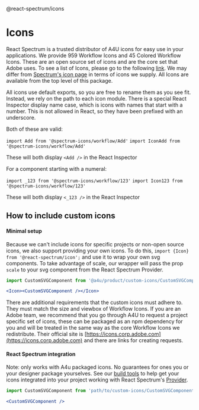 @react-spectrum/icons

# Icons
React Spectrum is a trusted distributor of A4U icons for easy use in your applications.
We provide 959 Workflow Icons and 45 Colored Workflow Icons. These are an open source set of icons and are the core set that Adobe uses.
To see a list of Icons, please go to the following [link](http://spectrum-css.corp.adobe.com/icons/). We may differ from [Spectrum's icon page](http://opensource.adobe.com/spectrum-css/2.13.0/icons/) in terms of icons we supply.
All Icons are available from the top level of this package.

All icons use default exports, so you are free to rename them as you see fit. Instead, we rely on the path to each icon module. There is a special React Inspector display name case, which is icons with names that start with a number. This is not allowed in React, so they have been prefixed with an underscore.

Both of these are valid:

`import Add from '@spectrum-icons/workflow/Add'`
`import IconAdd from '@spectrum-icons/workflow/Add'`

These will both display `<Add />` in the React Inspector

For a component starting with a numeral:

`import _123 from '@spectrum-icons/workflow/123'`
`import Icon123 from '@spectrum-icons/workflow/123'`

These will both display `<_123 />` in the React Inspector

## How to include custom icons
#### Minimal setup
Because we can't include icons for specific projects or non-open source icons, we also support providing your own icons.
To do this, `import {Icon} from '@react-spectrum/icon';` and use it to wrap your own svg components. To take advantage of scale, our wrapper will pass the prop `scale` to your svg component from the React Spectrum Provider.
```jsx
import CustomSVGComponent from '@a4u/product/custom-icons/CustomSVGComponent';

<Icon><CustomSVGComponent /></Icon>
```
There are additional requirements that the custom icons must adhere to. They must match the size and viewbox of Workflow Icons. If you are an Adobe team, we recommend that you go through A4U to request a project specific set of icons, these can be packaged as an npm dependency for you and will be treated in the same way as the core Workflow Icons we redistribute. Their official site is [https://icons.corp.adobe.com](https://icons.corp.adobe.com) and there are links for creating requests.

#### React Spectrum integration
Note: only works with A4u packaged icons. No guarantees for ones you or your designer package yourselves.
See our [build tools](../../@spectrum-icons/build-tools) to help get your icons integrated into your project working with React Spectrum's [Provider](../provider).
```jsx
import CustomSVGComponent from 'path/to/custom-icons/CustomSVGComponent';

<CustomSVGComponent />
```
